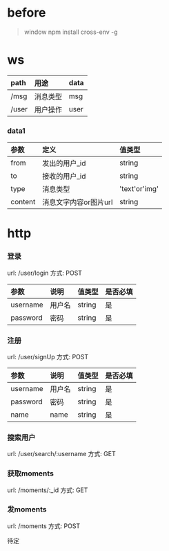 # before
> window
npm install cross-env -g

# ws
path | 用途     | data
:----|:---------|:-------------
/msg | 消息类型 | msg
/user| 用户操作 | user

### data1
参数    | 定义         | 值类型
:------|:-------------|:-------------
from   | 发出的用户_id | string
to     | 接收的用户_id | string
type   |  消息类型     | 'text'or'img'
content| 消息文字内容or图片url| string

# http

### 登录
url: /user/login
方式: POST

参数     | 说明         | 值类型   |是否必填
:--------|:-------------|:--------|:-----
username | 用户名       | string  | 是
password | 密码         | string  | 是


### 注册
url: /user/signUp
方式: POST

参数     | 说明         | 值类型   |是否必填
:--------|:-------------|:--------|:-----
username | 用户名       | string  | 是
password | 密码         | string  | 是
name     | name         | string  | 是

### 搜索用户
url: /user/search/:username
方式: GET

### 获取moments
url: /moments/:_id
方式: GET

### 发moments
url: /moments
方式: POST

待定
